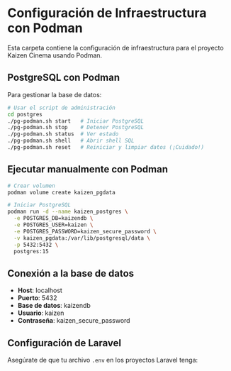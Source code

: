 # Configuración de Infraestructura con Podman

Esta carpeta contiene la configuración de infraestructura para el proyecto Kaizen Cinema usando Podman.

## PostgreSQL con Podman

Para gestionar la base de datos:

```bash
# Usar el script de administración
cd postgres
./pg-podman.sh start   # Iniciar PostgreSQL
./pg-podman.sh stop    # Detener PostgreSQL
./pg-podman.sh status  # Ver estado
./pg-podman.sh shell   # Abrir shell SQL
./pg-podman.sh reset   # Reiniciar y limpiar datos (¡Cuidado!)
```

## Ejecutar manualmente con Podman

```bash
# Crear volumen
podman volume create kaizen_pgdata

# Iniciar PostgreSQL
podman run -d --name kaizen_postgres \
  -e POSTGRES_DB=kaizendb \
  -e POSTGRES_USER=kaizen \
  -e POSTGRES_PASSWORD=kaizen_secure_password \
  -v kaizen_pgdata:/var/lib/postgresql/data \
  -p 5432:5432 \
  postgres:15
```

## Conexión a la base de datos

- **Host**: localhost
- **Puerto**: 5432
- **Base de datos**: kaizendb
- **Usuario**: kaizen
- **Contraseña**: kaizen_secure_password

## Configuración de Laravel

Asegúrate de que tu archivo `.env` en los proyectos Laravel tenga:
